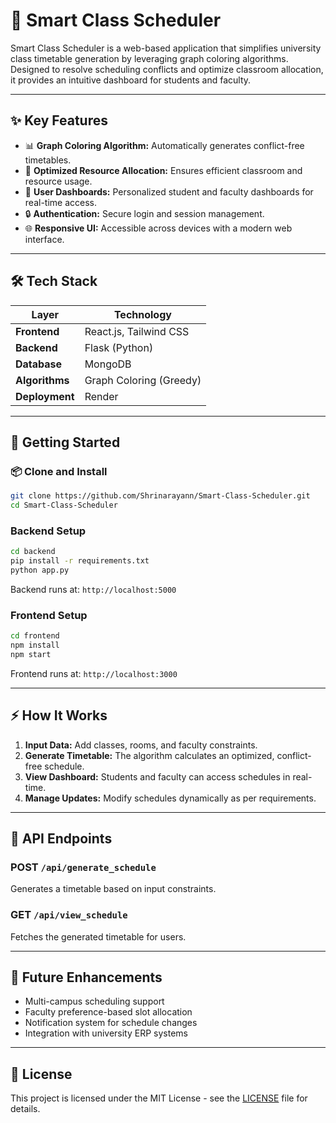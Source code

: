 # 📅 Smart Class Scheduler

Smart Class Scheduler is a web-based application that simplifies university class timetable generation by leveraging graph coloring algorithms. Designed to resolve scheduling conflicts and optimize classroom allocation, it provides an intuitive dashboard for students and faculty.

---

## ✨ Key Features
- 📊 **Graph Coloring Algorithm:** Automatically generates conflict-free timetables.
- 🏫 **Optimized Resource Allocation:** Ensures efficient classroom and resource usage.
- 👥 **User Dashboards:** Personalized student and faculty dashboards for real-time access.
- 🔒 **Authentication:** Secure login and session management.
- 🌐 **Responsive UI:** Accessible across devices with a modern web interface.

---

## 🛠️ Tech Stack
| Layer          | Technology                  |
|----------------|------------------------------|
| **Frontend**   | React.js, Tailwind CSS       |
| **Backend**    | Flask (Python)               |
| **Database**   | MongoDB                      |
| **Algorithms** | Graph Coloring (Greedy)      |
| **Deployment** | Render                        |

---

## 🚀 Getting Started

### 📦 Clone and Install
```bash
git clone https://github.com/Shrinarayann/Smart-Class-Scheduler.git
cd Smart-Class-Scheduler
```

### Backend Setup
```bash
cd backend
pip install -r requirements.txt
python app.py
```
Backend runs at: `http://localhost:5000`

### Frontend Setup
```bash
cd frontend
npm install
npm start
```
Frontend runs at: `http://localhost:3000`

---

## ⚡ How It Works
1. **Input Data:** Add classes, rooms, and faculty constraints.
2. **Generate Timetable:** The algorithm calculates an optimized, conflict-free schedule.
3. **View Dashboard:** Students and faculty can access schedules in real-time.
4. **Manage Updates:** Modify schedules dynamically as per requirements.

---

## 📡 API Endpoints
### POST `/api/generate_schedule`
Generates a timetable based on input constraints.

### GET `/api/view_schedule`
Fetches the generated timetable for users.

---

## 🌱 Future Enhancements
- Multi-campus scheduling support
- Faculty preference-based slot allocation
- Notification system for schedule changes
- Integration with university ERP systems

---

## 📜 License
This project is licensed under the MIT License - see the [LICENSE](LICENSE) file for details.
